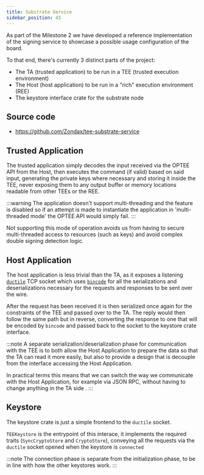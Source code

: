 ```yaml
---
title: Substrate Service
sidebar_position: 43
---
```


As part of the Milestone 2 we have developed a reference implementation of the signing service to showcase a possible usage configuration of the board.

To that end, there's currently 3 distinct parts of the project:

- The TA (trusted application) to be run in a TEE (trusted execution environment)
- The Host (host application) to be run in a "rich" execution environment (REE)
- The keystore interface crate for the substrate node

## Source code

- https://github.com/Zondax/tee-substrate-service

## Trusted Application

The trusted application simply decodes the input received via the OPTEE API from the Host, then executes the command (if valid) based on said input, generating the private keys where necessary and storing it inside the TEE, never exposing them to any output buffer or memory locations readable from other TEEs or the REE.

:::warning
The application doesn't support multi-threading and the feature is disabled so if an attempt is made to instantiate the application in 'multi-threaded mode' the OPTEE API would simply fail.
:::

Not supporting this mode of operation avoids us from having to secure multi-threaded access to resources (such as keys) and avoid complex double signing detection logic.

## Host Application

The host application is less trivial than the TA, as it exposes a listening [`ductile`](https://crates.io/crates/ductile) TCP socket which uses [`bincode`](https://github.com/bincode-org/bincode) for all the serializations and deserializations necessary for the requests and responses to be sent over the wire.

After the request has been received it is then serialized once again for the constraints of the TEE and passed over to the TA.
The reply would then follow the same path but in reverse, converting the response to one that will be encoded by `bincode` and passed back to the socket to the keystore crate interface.

:::note
A separate serialization/deserialization phase for communication with the TEE is to both allow the Host Application to prepare the data so that the TA can read it more easily, but also
to provide a design that is decouple from the interface accessing the Host Application.

In practical terms this means that we can switch the way we communicate with the Host Application, for example via JSON RPC, without having to change anything in the TA side .
:::

## Keystore

The keystore crate is just a simple frontend to the `ductile` socket.

`TEEKeystore` is the entrypoint of this interace, it implements the required traits (`SyncCryptoStore` and `CryptoStore`),
conveying all the requests via the `ductile` socket opened when the keystore is `connected`

:::note
The connection phase is separate from the initialization phase, to be in line with how the other keystores work.
:::
